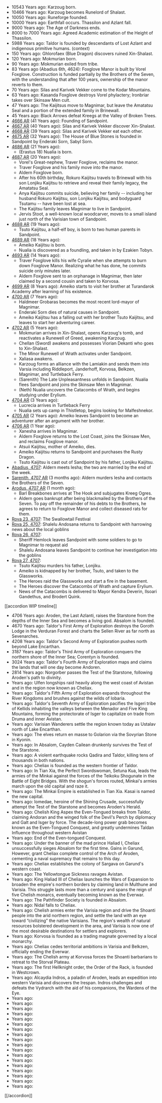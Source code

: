  
* 10543 Years ago: Karzoug born.
* 10466 Years ago: Karzoug becomes Runelord of Shalast. 
* 10050 Years ago: Runeforge founded.
* 10000 Years ago: Earthfall occurs. Thassilon and Azlant fall.
* 9000 Years ago: The Age of Darkness ends.
* 8000 to 7000 Years ago: Agreed Academic estimation of the Height of Thassilon.
* 5988 Years ago: Taldor is founded by descendants of Lost Azlant and indigenous primitive humans. (context)
* 150 Years ago: Ghlorofaex (Blue Dragon) discovers ruined Xin-Shalast.
* 120 Years ago: Mokmurian born.
* 90 Years ago: Mokmurian exiled from tribe.
* 83 Years ago (Abadius 6th, 4624): Foxglove Manor is built by Vorel Foxglove. Construction is funded partially by the Brothers of the Seven, with the understanding that after 100 years, ownership of the manor reverts to them.
* 70 Years ago: Silas and Karivek Vekker come to the Kodar Mountains.
* 63 Years ago: Kasanda Foxglove destroys Vorel phylactery; Ironbriar takes over Skinsaw Men cult.
* 47 Years ago: The Kaijitsus move to Magnimar, but leave the Amatatsu Seal and a portion of the extended family in Brinewall.
* 45 Years ago: Black Arrows defeat Kreegs at the Valley of Broken Trees.
* [4666 AR](https://pathfinderwiki.com/wiki/4666_AR) (41 Years ago): Founding of Sandpoint.
* [4667 AR](https://pathfinderwiki.com/wiki/4667_AR) (40 Years ago): Silas and Karivek Vekker discover Xin-Shalast.
* [4668 AR](https://pathfinderwiki.com/wiki/4668_AR) (39 Years ago): Silas and Karivek Vekker eat each other.
* [4675 AR](https://pathfinderwiki.com/wiki/4675_AR) (32 Years ago): The House of Blue Stones is founded in Sandpoint by Enderaki Sorn, Sabyl Sorn. 
* [4686 AR](https://pathfinderwiki.com/wiki/4686_AR) (21 Years ago):
  * (Erastus 18) Nualia is born.
* [4687 AR](https://pathfinderwiki.com/wiki/4687_AR) (20 Years ago):
  * Vorel's Great-nephew, Traver Foxglove, reclaims the manor.
  * Traver Foxglove and his family move into the manor.
  * Aldern Foxglove born.
  * After his 60th birthday, Rokuro Kaijitsu travels to Brinewall with his son Lonjiku Kaijitsu to retrieve and reveal their family legacy, the Amatatsu Seal.
  * Anya Kaijitsu commits suicide, believing her family -- including her husband Rokuro Kaijitsu, son Lonjiku Kaijitsu, and bodyguard Tsutamu -- have been lost at sea.
  * The Kaijitsu family leaves Magnimar to live in Sandpoint.
  * Jervis Stoot, a well-known local woodcarver, moves to a small island just north of the Varisian town of Sandpoint.
* [4688 AR](https://pathfinderwiki.com/wiki/4688_AR) (19 Years ago):
  * Tsuto Kaijitsu, a half-elf boy, is born to two human parents in Sandpoint.
* [4689 AR](https://pathfinderwiki.com/wiki/4689_AR) (18 Years ago): 
  * Ameiko Kaijitsu is born.
  * Nualia is discovered as a foundling, and taken in by Ezakien Tobyn.
* [4693 AR](https://pathfinderwiki.com/wiki/4693_AR) (14 Years ago):
  * Traver Foxglove kills his wife Cyralie when she attempts to burn down Foxglove Manor. Realizing what he has done, he commits suicide only minutes later.
  * Aldern Foxglove sent to an orphanage in Magnimar, then later claimed by a second cousin and taken to Korvosa.
* [4699 AR](https://pathfinderwiki.com/wiki/4699_AR) (8 Years ago): Ameiko starts to visit her brother at Turandarok Academy after learning of his existence.
* [4700 AR](https://pathfinderwiki.com/wiki/4700_AR) (7 Years ago):
  * Haldmeer Grobaras becomes the most recent lord-mayor of Magnimar.
  * Enderaki Sorn dies of natural causes in Sandpoint.
  * Ameiko Kaijitsu has a falling out with her brother Tsuto Kaijitsu, and leaves to start her adventuring career.
* [4702 AR](https://pathfinderwiki.com/wiki/4702_AR) (5 Years ago):
  * Mokmurian arrives in Xin-Shalast, opens Karzoug's tomb, and reactivates a Runewell of Greed, awakening Karzoug.
  * Chellan (Sword) awakens and possesses Viorian Dekanti who goes to Xin-Shalast.
  * The Minor Runewell of Wrath activates under Sandpoint.
  * Xaliasa awakens.
  * Karzoug forms an alliance with the Lamiakin and sends them into Varsia including Riddleport, Janderhoff, Korvosa, Belkzen, Magnimar, and Turtleback Ferry.
  * (Sarenith) The Late Unpleasantness unfolds in Sandpoint. Nualia flees Sandpoint and joins the Skinsaw Men in Magnimar.
  * (Neth) Nualia uncovers the Catacombs of Wrath, and begins studying under Erylium.
* [4704 AR](https://pathfinderwiki.com/wiki/4704_AR) (3 Years ago): 
  * Lucrecia arrives in Turtleback Ferry
  * Nualia sets up camp in Thistletop, begins looking for Malfeshnekor.
* [4705 AR](https://pathfinderwiki.com/wiki/4705_AR) (2 Years ago): Ameiko leaves Sandpoint to become an adventurer after an argument with her brother.
* [4706 AR](https://pathfinderwiki.com/wiki/4706_AR) (1 Year ago):
  * Xanesha arrives in Magnimar.
  * Aldern Foxglove returns to the Lost Coast, joins the Skinsaw Men, and reclaims Foxglove manor.
  * Atsuii Kaijitsu, mother of Ameiko, dies.
  * Ameiko Kaijitsu returns to Sandpoint and purchases the Rusty Dragon.
  * Tsuto Kaijitsu is cast out of Sandpoint by his father, Lonjiku Kaijitsu.
* [Abadius, 4707](https://dungeonetics.com/calendar/?calyear=4707&month=5&start_dow=1): Aldern meets Iesha; the two are married by the end of the week.
* [Sarenith, 4707 AR](https://dungeonetics.com/calendar/?calyear=4707&month=5&start_dow=1) (3 months ago): Aldern murders Iesha and contacts the Brothers of the Seven.
* [Arodus, 4707 AR](https://dungeonetics.com/calendar/?calyear=4707&month=7&start_dow=1) (1 month ago): 
  * Barl Breakbones arrives at The Hook and subjugates Kreeg Ogres.
  * Aldern goes bankrupt after being blackmailed by the Brothers of the Seven. To pay off the remainder of his debts to the Brothers, he agrees to return to Foxglove Manor and collect diseased rats for them.
* [Rova 23, 4707](https://dungeonetics.com/calendar/?calyear=4707&month=5&start_dow=1): The Swallowtail Festival
* [Rova 25, 4707](https://dungeonetics.com/calendar/?calyear=4707&month=5&start_dow=1): Shalelu Andosana returns to Sandpoint with harrowing news about the local goblins
* [Rova 26, 4707](https://dungeonetics.com/calendar/?calyear=4707&month=5&start_dow=1): 
  * Sheriff Hemlock leaves Sandpoint with some soldiers to go to Magnimar to request aid
  * Shalelu Andosana leaves Sandpoint to continue her investigation into the goblins
* [Rova 27, 4707](https://dungeonetics.com/calendar/?calyear=4707&month=5&start_dow=1):
  * Tsuto Kaijitsu murders his father, Lonjiku.
  * Ameiko is kidnapped by her brother, Tsuto, and taken to the Glassworks.
  * The Heroes raid the Glassworks and start a fire in the basement.
  * The Heroes discover the Catacombs of Wrath and capture Erylium.
  * News of the Catacombs is delivered to Mayor Kendra Deverin, Ilsoari Gandethus, and Brodert Quink.



[[accordion WIP timeline]]

* 4706 Years ago: Aroden, the Last Azlanti, raises the Starstone from the depths of the Inner Sea and becomes a living god. Absalom is founded.
* 4670 Years ago: Taldor's First Army of Exploration destroys the Goroth Lodge in the Verduran Forest and charts the Sellen River as far north as Sevenarches.
* 4208 Years ago: Taldor's Second Army of Exploration pushes north beyond Lake Encarthan.
* 3187 Years ago: Taldor's Third Army of Exploration conquers the northern shore of the Inner Sea; Corentyn is founded.
* 3024 Years ago: Taldor's Fourth Army of Exploration maps and claims the lands that will one day become Andoren.
* 2814 Years ago: Norgorber passes the Test of the Starstone, following Aroden's path to divinity.
*  Years ago: Ulfen longships raid heavily along the west coast of Avistan and in the region now known as Cheliax.
*  Years ago: Taldor's Fifth Army of Exploration expands throughout the River Kingdoms and brushes against the wilds of Iobaria.
*  Years ago: Taldor's Seventh Army of Exploration pacifies the Isgeri tribe of Kellids inhabiting the valleys between the Menador and Five King Mountains, forming the protectorate of Isger to capitalize on trade from Druma and inner Avistan.
*  Years ago: Varisian Wanderers settle the region known today as Ustalav north of Lake Encarthan.
*  Years ago: The elves return en masse to Golarion via the Sovyrian Stone in Kyonin.
*  Years ago: In Absalom, Cayden Cailean drunkenly survives the Test of the Starstone.
*  Years ago: A violent earthquake rocks Qadira and Taldor, killing tens of thousands in both nations.
*  Years ago: Cheliax is founded as the western frontier of Taldor.
*  Years ago: In Tian Xia, the Perfect Swordswoman, Setuna Kua, leads the armies of the Minkai against the forces of the Teikoku Shogunate in the Battle of Eight Bridges. With the shogun's forces routed, Minkai's armies march upon the old capital and raze it.
*  Years ago: The Minkai Empire is established in Tian Xia. Kasai is named the new capital.
*  Years ago: Iomedae, heroine of the Shining Crusade, successfully attempt the Test of the Starstone and becomes Aroden's Herald.
*  Years ago: Chelish King Aspex the Even-Tongued breaks from Taldor, claiming Andoran and the winged folk of the Devil's Perch by diplomacy and Galt and Isger by force. The decade-long power grab becomes known as the Even-Tongued Conquest, and greatly undermines Taldan Influence throughout western Avistan
*  Years ago: End of the Even-tongued Conquest.
*  Years ago: Under the banner of the mad prince Haliad I, Cheliax unsuccessfully sieges Absalom for the first time. Gains in Garund, However, grant Cheliax complete control of the Arch of Aroden, cementing a naval supremacy that remains to this day.
*  Years ago: Cheliax establishes the colony of Sargava on Garund's western coast.
*  Years ago: The Yellowtongue Sickness ravages Avistan.
*  Years ago: King Haliad III of Cheliax launches the Wars of Expansion to broaden the empire's northern borders by claiming land in Multhune and Varisia. This struggle lasts more than a century and spans the reign of five Chelish monarcs, eventually becoming known as the Everwar.
*  Years ago: The Pathfinder Society is founded in Absalom.
*  Years ago: Nidal falls to Cheliax.
*  Years ago: Chelish armies enter the Varisia region and drive the Shoanti people into the arid northern region, and settle the land with an eye toward “civilizing” the native Varisians. The region's wealth of natural resources bolstered development in the area, and Varisia is now one of the most desirable destinations for settlers and explorers.
*  Years ago: Korvosa is founded as a trading magnate governed by a local monarchy.
*  Years ago: Cheliax cedes territorial ambitions in Varisia and Belkzen, officially ending the Everwar.
*  Years ago: The Chelish army at Korvosa forces the Shoanti barbarians to retreat to the Storval Plateau.
*  Years ago: The first Hellknight order, the Order of the Rack, is founded in Westcrown.
*  Years ago: Alcaydia Indros, a paladin of Aroden, leads an expedition into western Varisia and discovers the Irespan. Indros challenges and defeats the Vydrarch with the aid of his companions, the Wardens of the Eye.
*  Years ago: 
*  Years ago: 
*  Years ago: 
*  Years ago: 
*  Years ago: 
*  Years ago: 
*  Years ago: 
*  Years ago: 
*  Years ago: 
*  Years ago: 
*  Years ago: 
*  Years ago: 
*  Years ago: 
*  Years ago: 
*  Years ago: 
*  Years ago: 
*  Years ago: 
*  Years ago: 

[[/accordion]]
